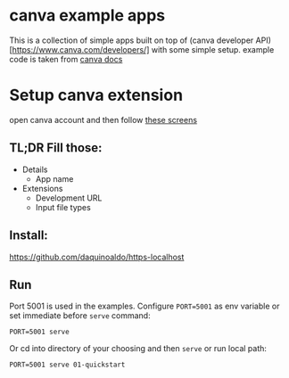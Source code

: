 # canva example apps

This is a collection of simple apps built on top of (canva developer API)[https://www.canva.com/developers/]
with some simple setup. example code is taken from [canva docs](https://docs.developer.canva.com/apps/extension-points/editing-extensions/quick-start)


# Setup canva extension
open canva account and then follow [these screens](https://www.canva.com/design/DAEtn1sg6kM/Cj4knsw_k3UVXkU3YLE1Iw/view?utm_content=DAEtn1sg6kM&utm_campaign=designshare&utm_medium=link&utm_source=sharebutton)

## TL;DR Fill those:
- Details
  - App name
- Extensions
  - Development URL
  - Input file types

## Install:
https://github.com/daquinoaldo/https-localhost


## Run
Port 5001 is used in the examples. 
Configure `PORT=5001` as env variable or set immediate before `serve` command:
```
PORT=5001 serve
```

Or cd into directory of your choosing and then `serve` or run local path:

``
PORT=5001 serve 01-quickstart
``

